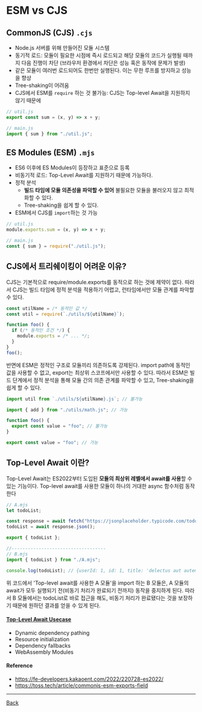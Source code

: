 # ESM vs CJS

## **CommonJS (CJS) `.cjs`**

- Node.js 서버를 위해 만들어진 모듈 시스템
- 동기적 로드: 모듈이 필요한 시점에 즉시 로드되고 해당 모듈의 코드가 실행될 때까지 다음 진행이 차단 (브라우저 환경에서 차단은 성능 혹은 동작에 문제가 발생)
- 같은 모듈이 여러번 로드되어도 한번만 실행된다. 이는 무한 루프를 방지하고 성능을 향상
- Tree-shaking이 어려움
- CJS에서 ESM를 `require` 하는 것 불가능: CJS는 Top-level Await을 지원하지 않기 때문에

```jsx
// util.js
export const sum = (x, y) => x + y;

// main.js
import { sum } from "./util.js";
```

## **ES Modules (ESM) `.mjs`**

- ES6 이후에 ES Modules이 등장하고 표준으로 등록
- 비동기적 로드: Top-Level Await를 지원하기 때문에 가능하다.
- 정적 분석
  - **빌드 타임에 모듈 의존성을 파악할 수 있어** 불필요한 모듈을 불러오지 않고 최적화할 수 있다.
  - Tree-shaking을 쉽게 할 수 있다.
- ESM에서 CJS를 `import`하는 것 가능

```jsx
// util.js
module.exports.sum = (x, y) => x + y;

// main.js
const { sum } = require("./util.js");
```

## CJS에서 트리쉐이킹이 어려운 이유?

CJS는 기본적으로 require/module.exports를 동적으로 하는 것에 제약이 없다. 따라서 CJS는 빌드 타임에 정적 분석을 적용하기 어렵고, 런타임에서만 모듈 관계를 파악할 수 있다.

```jsx
const utilName = /* 동적인 값 */
const util = require(`./utils/${utilName}`);

function foo() {
  if (/* 동적인 조건 */) {
    module.exports = /* ... */;
  }
}
foo();
```

반면에 ESM은 정적인 구조로 모듈끼리 의존하도록 강제된다. import path에 동적인 값을 사용할 수 없고, export는 최상위 스코프에서만 사용할 수 있다. 따라서 ESM은 빌드 단계에서 정적 분석을 통해 모듈 간의 의존 관계를 파악할 수 있고, Tree-shaking을 쉽게 할 수 있다.

```jsx
import util from `./utils/${utilName}.js`; // 불가능

import { add } from "./utils/math.js"; // 가능

function foo() {
  export const value = "foo"; // 불가능
}

export const value = "foo"; // 가능
```

## Top-Level Await 이란?

Top-Level Await는 ES2022부터 도입된 **모듈의 최상위 레벨에서 await를 사용**할 수 있는 기능이다. Top-level await를 사용한 모듈이 하나의 거대한 async 함수처럼 동작한다

```jsx
// A.mjs
let todoList;

const response = await fetch("https://jsonplaceholder.typicode.com/todos/1");
todoList = await response.json();

export { todoList };

//-----------------------------------
// B.mjs
import { todoList } from "./A.mjs";

console.log(todoList); // {userId: 1, id: 1, title: 'delectus aut autem', completed: false}
```

위 코드에서 'Top-level await를 사용한 A 모듈'을 import 하는 B 모듈은, A 모듈의 await가 모두 실행되기 전(비동기 처리가 완료되기 전까지) 동작을 중지하게 된다. 따라서 B 모듈에서는 todoList로 바로 접근을 해도, 비동기 처리가 완료됐다는 것을 보장하기 때문에 원하던 결과를 얻을 수 있게 된다.

#### [Top-Level Await Usecase](https://github.com/tc39/proposal-top-level-await#use-cases)

- Dynamic dependency pathing
- Resource initialization
- Dependency fallbacks
- WebAssembly Modules

#### Reference

- https://fe-developers.kakaoent.com/2022/220728-es2022/
- https://toss.tech/article/commonjs-esm-exports-field

---

[Back](../README.md)

